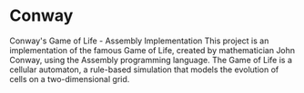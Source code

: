 # Conway
Conway's Game of Life - Assembly Implementation
This project is an implementation of the famous Game of Life, created by mathematician John Conway, using the Assembly programming language. The Game of Life is a cellular automaton, a rule-based simulation that models the evolution of cells on a two-dimensional grid.


